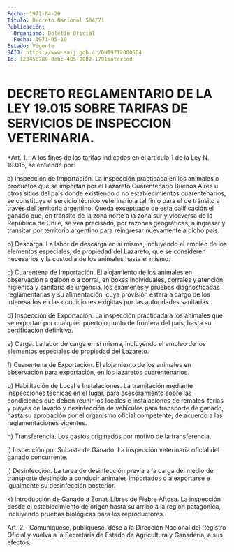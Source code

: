 ```yaml
---
Fecha: 1971-04-20
Título: Decreto Nacional 504/71
Publicación:
  Organismo: Boletín Oficial
  Fecha: 1971-05-10
Estado: Vigente
SAIJ: https://www.saij.gob.ar/DN19712000504
Id: 123456789-0abc-405-0002-1791soterced
---
```

# DECRETO REGLAMENTARIO DE LA LEY 19.015 SOBRE TARIFAS DE SERVICIOS DE INSPECCION VETERINARIA.

<a id="1"></a>
*Art. 1.- A los fines de las tarifas indicadas en el artículo 1 de la Ley N. 19.015, se entiende por:

a) Inspección  de  Importación.  La  inspección  practicada  en los animales  o productos que se importan por el Lazareto Cuarentenario Buenos Aires  u  otros  sitios  del  país  donde  existiendo  o  no establecimientos  cuarentenarios, se constituye el servicio técnico veterinario  a  tal  fin  o  para  el  de  tránsito  a  través  del territorio argentino.  Queda  exceptuado  de  esta  calificación el ganado que, en tránsito de la zona norte a la zona sur  y viceversa de la República de Chile, se vea precisado, por razones geográficas,  a ingresar y transitar por territorio argentino  para reingresar nuevamente a dicho país.

b) Descarga. La  labor  de  descarga  en  sí  misma,  incluyendo el empleo de los elementos especiales, de propiedad del Lazareto,  que se  consideren  necesarios  y  la custodia de los animales hasta el mismo.

c) Cuarentena de Importación. El  alojamiento  de  los  animales en observación a galpón o a corral, en boxes individuales, corrales  y atención  higiénica y sanitaria de urgencia, los exámenes y pruebas diagnosticadas  reglamentarias  y  su  alimentación, cuya provisión estará a cargo de los interesados en las  condiciones  exigidas por las autoridades sanitarias.

d)  Inspección  de  Exportación.  La  inspección  practicada a  los animales que se exportan por cualquier puerto o punto  de  frontera del país, hasta su certificación definitiva.

e)  Carga.  La labor de carga en sí misma, incluyendo el empleo  de los  elementos    especiales    de  propiedad  del  Lazareto.

f) Cuarentena de Exportación. El  alojamiento  de  los  animales en observación  para  exportación,  en  los  lazaretos cuarentenarios.

g) Habilitación de Local e Instalaciones. La  tramitación  mediante inspecciones  técnicas  en  el lugar, para asesoramiento sobre  las condiciones  que  deben  reunir  los  locales  e  instalaciones  de remates-ferias y playas de  lavado y desinfección de vehículos para transporte de ganado, hasta su  aprobación por el organismo oficial competente,  de  acuerdo  a  las  reglamentaciones  vigentes.

h)  Transferencia.  Los  gastos  originados    por   motivo  de  la transferencia.

i)  Inspección  por  Subasta  de  Ganado. La inspección veterinaria oficial del ganado concurrente.

j) Desinfección. La tarea de desinfección  previa  a  la  carga del medio  de transporte destinado a conducir animales importados  o  a exportarse e igualmente su desinfección posterior.

k) Introducción  de  Ganado  a  Zonas  Libres  de Fiebre Aftosa. La inspección desde el establecimiento de origen hasta  su arribo a la región    patagónica,  incluyendo  pruebas  biológicas  para    los reproductores.

<a id="2"></a>
Art. 2.- Comuníquese, publíquese, dése a la Dirección Nacional del Registro  Oficial  y  vuelva  a  la  Secretaría  de  Estado  de Agricultura y Ganadería, a sus efectos.